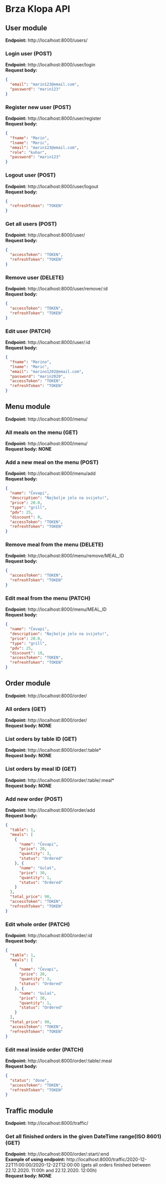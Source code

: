 # Brza Klopa API

## User module
**Endpoint:** http://localhost:8000/users/

### Login user (POST)
**Endpoint:** http://localhost:8000/user/login<br/>
**Request body:**<br/>
```json
{
  "email": "marin123@email.com",
  "password": "marin123"
}	
```

### Register new user (POST)
**Endpoint:** http://localhost:8000/user/register<br/>
**Request body:**<br/>
```json
{
  "fname": "Marin",
  "lname": "Maric",
  "email": "marin123@email.com",
  "role": "kuhar",
  "password": "marin123"
}	
```

### Logout user (POST)
**Endpoint:** http://localhost:8000/user/logout<br/>
**Request body:**<br/>
```json
{
  "refreshToken": "TOKEN"
}	
```

### Get all users (POST)
**Endpoint:** http://localhost:8000/user/<br/>
**Request body:**<br/>
```json
{
  "accessToken": "TOKEN",
  "refreshToken": "TOKEN"
}	
```

### Remove user (DELETE)
**Endpoint:** http://localhost:8000/user/remove/:id<br/>
**Request body:**<br/>
```json
{
  "accessToken": "TOKEN",
  "refreshToken": "TOKEN"
}	
```

### Edit user (PATCH)
**Endpoint:** http://localhost:8000/user/:id<br/>
**Request body:**<br/>
```json
{
  "fname": "Marino",
  "lname": "Maric",
  "email": "marino1202@email.com",
  "password": "marin2020",
  "accessToken": "TOKEN",
  "refreshToken": "TOKEN"
}	
```

## Menu module
**Endpoint:** http://localhost:8000/menu/

### All meals on the menu (GET)
**Endpoint:** http://localhost:8000/menu/<br/>
**Request body:** **NONE**

### Add a new meal on the menu (POST)
**Endpoint:** http://localhost:8000/menu/add<br/>
**Request body:**<br/>
```json
{
  "name": "Čevapi",
  "description": "Najbolje jelo na svijetu!",
  "price": 20.0,
  "type": "grill",
  "pdv": 25,
  "discount": 0,
  "accessToken": "TOKEN",
  "refreshToken": "TOKEN"
}	
```

### Remove meal from the menu (DELETE)
**Endpoint:** http://localhost:8000/menu/remove/MEAL_ID<br/>
**Request body:**<br/>
```json
{
  "accessToken": "TOKEN",
  "refreshToken": "TOKEN"
}	
```

### Edit meal from the menu (PATCH)
**Endpoint:** http://localhost:8000/menu/MEAL_ID<br/>
**Request body:**
```json
{
  "name": "Čevapi",
  "description": "Najbolje jelo na svijetu!",
  "price": 20.0,
  "type": "grill",
  "pdv": 25,
  "discount": 10,
  "accessToken": "TOKEN",
  "refreshToken": "TOKEN"
}
```

## Order module
**Endpoint:** http://localhost:8000/order/

### All orders (GET)
**Endpoint:** http://localhost:8000/order/<br/>
**Request body:** **NONE**

### List orders by table ID (GET)
**Endpoint:** http://localhost:8000/order/:table*<br/>
**Request body:** **NONE**

### List orders by meal ID (GET)
**Endpoint:** http://localhost:8000/order/:table/:meal*<br/>
**Request body:** **NONE**

### Add new order (POST)
**Endpoint:** http://localhost:8000/order/add<br/>
**Request body:**<br/>
```json
{
  "table": 1,
  "meals": [
    {
      "name": "Čevapi",
      "price": 20,
      "quantity": 3,
      "status": "Ordered"
    }, {
      "name": "Gulaš",
      "price": 30,
      "quantity": 1,
      "status": "Ordered"
    }
  ],
  "total_price": 90,
  "accessToken": "TOKEN",
  "refreshToken": "TOKEN"
}
```

### Edit whole order (PATCH)
**Endpoint:** http://localhost:8000/order/:id<br/>
**Request body:**<br/>
```json
{
  "table": 1,
  "meals": [
    {
      "name": "Čevapi",
      "price": 20,
      "quantity": 3,
      "status": "Ordered"
    }, {
      "name": "Gulaš",
      "price": 30,
      "quantity": 1,
      "status": "Ordered"
    }
  ],
  "total_price": 90,
  "accessToken": "TOKEN",
  "refreshToken": "TOKEN"
}
```

### Edit meal inside order (PATCH)
**Endpoint:** http://localhost:8000/order/:table/:meal<br/>
**Request body:**<br/>
```json
{
  "status": "done",
  "accessToken": "TOKEN",
  "refreshToken": "TOKEN"
}
```


## Traffic module
**Endpoint:** http://localhost:8000/traffic/

### Get all finished orders in the given DateTime range(ISO 8601) (GET)
**Endpoint:** http://localhost:8000/order/:start/:end<br/>
**Example of using endpoint:** http://localhost:8000/traffic/2020-12-22T11:00:00/2020-12-22T12:00:00 (gets all orders finished between 22.12.2020. 11:00h and 22.12.2020. 12:00h)<br/>
**Request body:** **NONE**
